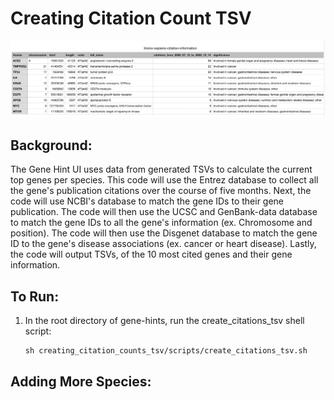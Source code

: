 # Creating Citation Count TSV 

![TSV_snapshot](https://github.com/broadinstitute/gene-hints/blob/getting_tsv/images/07-TSV-snapshot.png)

## Background: 
The Gene Hint UI uses data from generated TSVs to calculate the current top genes per species. This code will use the Entrez database to collect all the gene's publication citations over the course of five months. Next, the code will use NCBI's database to match the gene IDs to their gene publication. The code will then use the UCSC and GenBank-data database to match the gene IDs to all the gene's information (ex. Chromosome and position). The code will then use the Disgenet database to match the gene ID to the gene's disease associations (ex. cancer or heart disease). Lastly, the code will output TSVs, of the 10 most cited genes and their gene information.

## To Run: 
1. In the root directory of gene-hints, run the create_citations_tsv shell script:

    ``` 
    sh creating_citation_counts_tsv/scripts/create_citations_tsv.sh 
    ```

## Adding More Species: 


